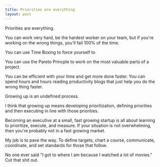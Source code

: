 ```yaml
---
title: Priorities are everything
layout: post
---
```


Priorities are everything.

You can work very hard, be the hardest worker on your team, but if you're
working on the wrong things, you'll fail 100% of the time.

You can use Time Boxing to force yourself to

You can use the Pareto Princple to work on the most valuable parts of a
project.

You can be efficient with your time and get more done faster.  You can spend
hours and hours reading productivity blogs that just help you do the wrong
thing faster.


Growing up is an undefined process.

I think that growing up means developing prioritization, defining priorities
and then executing in line with those priorities.

Becoming an executive at a small, fast growing startup is all about learning
to prioritize, execute, and measure.  If your situation is not overwhelming,
then you're probably not in a fast growing market.

My job is to pave the way.  To define targets, chart a course, communicate,
coordinate, and set standards for those that follow.


No one ever said "I got to where I am because I watched a lot of movies."  Cut
that shit out.
